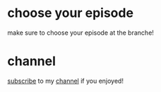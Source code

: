 # choose your episode
make sure to choose your episode at the branche!
# channel
[subscribe](https://www.youtube.com/channel/UCxPEk-8nsWYwd4-cbo6F44g?sub_confirmation=1) to my [channel](https://www.youtube.com/channel/UCxPEk-8nsWYwd4-cbo6F44g) if you enjoyed!
